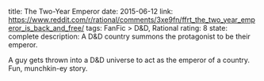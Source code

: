 title: The Two-Year Emperor
date: 2015-06-12
link: https://www.reddit.com/r/rational/comments/3xe9fn/ffrt_the_two_year_emperor_is_back_and_free/
tags: FanFic > D&D, Rational
rating: 8
state: complete
description: A D&D country summons the protagonist to be their emperor.

A guy gets thrown into a D&D universe to act as the emperor of a country. Fun,
munchkin-ey story.
